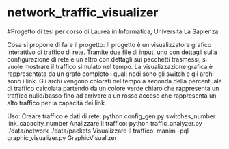 # network_traffic_visualizer

#Progetto di tesi per corso di Laurea in Informatica, Università La Sapienza

Cosa si propone di fare il progetto:
Il progetto è un visualizzatore grafico interattivo di traffico di rete.
Tramite due file di input, uno con dettagli sulla configurazione di rete
e un altro con dettagli sui pacchetti trasmessi, si vuole mostrare
il traffico simulato nel tempo. La visualizzazione grafica è rappresentata da un grafo completo
i quali nodi sono gli switch e gli archi sono i link. Gli archi vengono colorati nel tempo a seconda
della percentuale di traffico calcolata partendo da un colore verde chiaro che rappresenta un traffico nullo/basso
fino ad arrivare a un rosso acceso che rappresenta un alto traffico per la capacità dei link.

Uso:
Creare traffico e dati di rete: python config_gen.py switches_number link_capacity_number
Analizzare il traffico: python traffic_analyzer.py ./data/network ./data/packets
Visualizzare il traffico: manim -pql graphic_visualizer.py GraphicVisualizer
